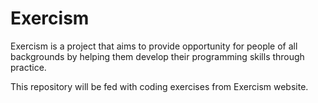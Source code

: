 # Exercism

Exercism is a project that aims to provide opportunity for people of all backgrounds by helping them develop their programming skills through practice.

This repository will be fed with coding exercises from Exercism website. 

